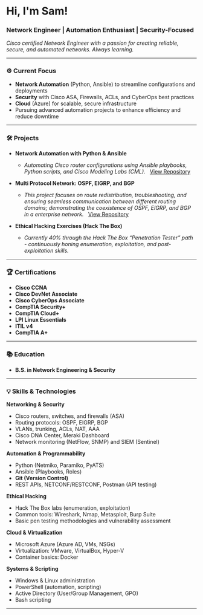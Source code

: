 <h1>Hi, I'm Sam!</h1>
<h3>Network Engineer | Automation Enthusiast | Security-Focused</h3>

<p>
  <em>
    Cisco certified Network Engineer with a passion for 
    creating reliable, secure, and automated networks. Always learning.
  </em>
</p>

---

### ⚙️ Current Focus

- **Network Automation** (Python, Ansible) to streamline configurations and deployments  
- **Security** with Cisco ASA, Firewalls, ACLs, and CyberOps best practices  
- **Cloud** (Azure) for scalable, secure infrastructure  
- Pursuing advanced automation projects to enhance efficiency and reduce downtime

---

### 🛠️ Projects

- **Network Automation with Python & Ansible**  

  - *Automating Cisco router configurations using Ansible playbooks, Python scripts, and Cisco Modeling Labs (CML).*
    &nbsp;&nbsp;[View Repository](https://github.com/NetEngSam/Cisco-Ansible-Python-Lab)
  
- **Multi Protocol Network: OSPF, EIGRP, and BGP**

  -  *This project focuses on route redistribution, troubleshooting, and ensuring seamless communication between different routing domains; demonstrating the coexistence of 
      OSPF, EIGRP, and BGP in a  enterprise network.*
      &nbsp;&nbsp;[View Repository](https://github.com/NetEngSam/Multi-Protocol-Network-OSPF-EIGRP-and-BGP)

- **Ethical Hacking Exercises (Hack The Box)**   

  -  *Currently 40% through the Hack The Box “Penetration Tester” path - continuously honing enumeration, exploitation, and post-exploitation skills.*

---

### 🏆 Certifications

- **Cisco CCNA**   
- **Cisco DevNet Associate**
- **Cisco CyberOps Associate** 
- **CompTIA Security+**
-  **CompTIA Cloud+**
-  **LPI Linux Essentials**
-  **ITIL v4**
-  **CompTIA A+**

---

### 📚 Education

- **B.S. in Network Engineering & Security** 

---

### 💡 Skills & Technologies

**Networking & Security**  
- Cisco routers, switches, and firewalls (ASA)  
- Routing protocols: OSPF, EIGRP, BGP  
- VLANs, trunking, ACLs, NAT, AAA  
- Cisco DNA Center, Meraki Dashboard  
- Network monitoring (NetFlow, SNMP) and SIEM (Sentinel)

**Automation & Programmability**  
- Python (Netmiko, Paramiko, PyATS)  
- Ansible (Playbooks, Roles)  
- **Git (Version Control)**  
- REST APIs, NETCONF/RESTCONF, Postman (API testing)  


**Ethical Hacking**  
- Hack The Box labs (enumeration, exploitation)  
- Common tools: Wireshark, Nmap, Metasploit, Burp Suite  
- Basic pen testing methodologies and vulnerability assessment

**Cloud & Virtualization**  
- Microsoft Azure (Azure AD, VMs, NSGs)  
- Virtualization: VMware, VirtualBox, Hyper-V  
- Container basics: Docker 

**Systems & Scripting**  
- Windows & Linux administration  
- PowerShell (automation, scripting)  
- Active Directory (User/Group Management, GPO)  
- Bash scripting

---
<br/>



